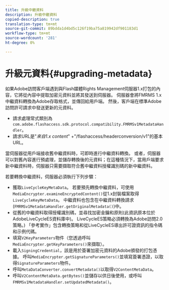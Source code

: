 ```yaml
---
title: 升級中繼資料
description: 升級中繼資料
copied-description: true
translation-type: tm+mt
source-git-commit: 89bdda1d4bd5c126f19ba75a819942df901183d1
workflow-type: tm+mt
source-wordcount: '281'
ht-degree: 0%

---
```



# 升級元資料{#upgrading-metadata}

如果Adobe訪問客戶端遇到與Flash媒體Rights Management伺服器1.x打包的內容，它將從內容中提取加密元資料並將其發送到伺服器。 伺服器會將FMRMS 1.x中繼資料轉換為Adobe存取格式，並傳回給用戶端。 然後，客戶端在標準Adobe訪問許可請求中發送更新的元資料。

* 請求處理常式類別為`com.adobe.flashaccess.sdk.protocol.compatibility.FMRMSv1MetadataHandler`。
* 請求URL是&quot;*來自1.x content*&quot; +&quot;/flashaccess/headerconversion/v1&quot;的基本URL。

當伺服器從用戶端接收舊中繼資料時，可即時進行中繼資料轉換。 或者，伺服器可以對舊內容進行預處理，並儲存轉換後的元資料；在這種情況下，當用戶端要求新中繼資料時，伺服器只需要擷取符合舊中繼資料授權識別碼的新中繼資料。

若要轉換中繼資料，伺服器必須執行下列步驟：

* 獲取`LiveCycleKeyMetaData`。 若要預先轉換中繼資料，可使用`MediaEncrypter.examineEncryptedContent()`從1.x封裝檔案取得`LiveCycleKeyMetaData`。 中繼資料也包含在中繼資料轉換請求(`FMRMSv1MetadataHandler.getOriginalMetadata()`)中。
* 從舊的中繼資料取得授權識別碼，並尋找加密金鑰和原則(此資訊原本位於AdobeLiveCycleES資料庫中)。 LiveCycleES策略必須轉換為Adobe訪問2.0策略。) 「參考實作」包含轉換策略和從LiveCycleES導出許可證資訊的指令碼和示例代碼。
* 填寫`V2KeyParameters`物件（您透過呼叫`MediaEncrypter.getKeyParameters()`來擷取）。
* 載入`SigningCredential`，該是用於簽署加密元資料的Adobe頒發的打包憑據。 呼叫`MediaEncrypter.getSignatureParameters()`並填寫簽署憑證，以取得`SignatureParameters`物件。
* 呼叫`MetaDataConverter.convertMetadata()`以取得`V2ContentMetaData`。
* 呼叫`V2ContentMetaData.getBytes()`並儲存以供日後使用，或呼叫`FMRMSv1MetadataHandler.setUpdatedMetadata()`。

